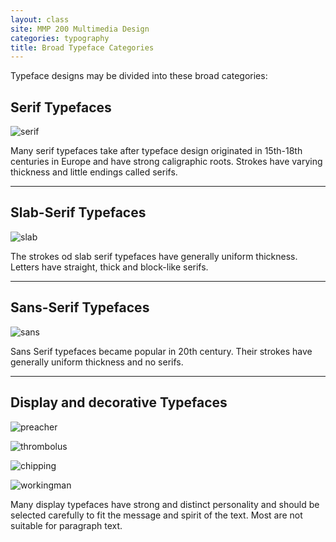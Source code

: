 ```yaml
---
layout: class
site: MMP 200 Multimedia Design
categories: typography
title: Broad Typeface Categories
---
```


Typeface designs may be divided into these broad categories:


**Serif Typefaces**
------------

![serif]({{site.url}}/mmp200/assets/serif.png)

Many serif typefaces take after typeface design originated in 15th-18th centuries in Europe and have strong caligraphic roots. Strokes have varying thickness and little endings called serifs.

-------

**Slab-Serif Typefaces**
-----------
![slab]({{site.url}}/mmp200/assets/slab.png)

The strokes od slab serif typefaces have generally uniform thickness. Letters have straight, thick and block-like serifs.

---------

**Sans-Serif Typefaces**
-----------
![sans]({{site.url}}/mmp200/assets/sans.png)

Sans Serif typefaces became popular in 20th century. Their strokes have generally uniform thickness and no serifs.

------------

**Display and decorative Typefaces**
------------
![preacher]({{site.url}}/mmp200/assets/preacher.png)

![thrombolus]({{site.url}}/mmp200/assets/thrombolus.png)

![chipping]({{site.url}}/mmp200/assets/chipping.png)

![workingman]({{site.url}}/mmp200/assets/workingman.png)

Many display typefaces have strong and distinct personality and should be selected carefully to fit the message and spirit of the text. Most are not suitable for paragraph text.
